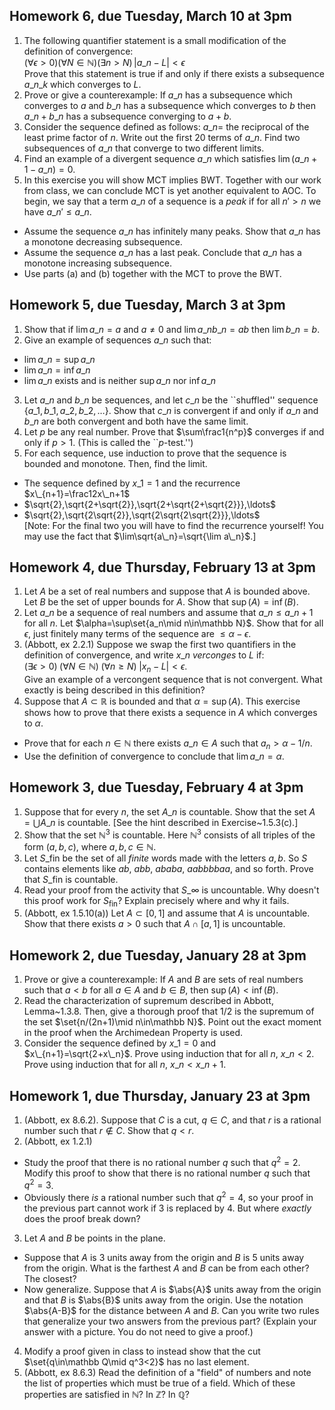 ## Homework 6, due Tuesday, March 10 at 3pm

1. The following quantifier statement is a small modification of the definition of convergence:  
   $(\forall\epsilon>0)(\forall N\in\mathbb N)(\exists n>N)\,|a\_n-L|<\epsilon$  
   Prove that this statement is true if and only if there exists a subsequence $a\_{n\_k}$ which converges to $L$.
2. Prove or give a counterexample: If $a\_n$ has a subsequence which converges to $a$ and $b\_n$ has a subsequence which converges to $b$ then $a\_n+b\_n$ has a subsequence converging to $a+b$.
3. Consider the sequence defined as follows: $a\_n=$ the reciprocal of the least prime factor of $n$. Write out the first 20 terms of $a\_n$. Find two subsequences of $a\_n$ that converge to two different limits.
4. Find an example of a divergent sequence $a\_n$ which satisfies $\lim(a\_{n+1}-a\_n)=0$.
5. In this exercise you will show MCT implies BWT. Together with our work from class, we can conclude MCT is yet another equivalent to AOC. To begin, we say that a term $a\_n$ of a sequence is a *peak* if for all $n'>n$ we have $a\_n'\leq a\_n$.
  * Assume the sequence $a\_n$ has infinitely many peaks. Show that $a\_n$ has a monotone decreasing subsequence.
  * Assume the sequence $a\_n$ has a last peak. Conclude that $a\_n$ has a monotone increasing subsequence.
  * Use parts (a) and (b) together with the MCT to prove the BWT.

## Homework 5, due Tuesday, March 3 at 3pm

1. Show that if $\lim a\_n=a$ and $a\neq0$ and $\lim a\_nb\_n=ab$ then $\lim b\_n=b$.
2. Give an example of sequences $a\_n$ such that:
  * $\lim a\_n=\sup a\_n$
  * $\lim a\_n=\inf a\_n$
  * $\lim a\_n$ exists and is neither $\sup a\_n$ nor $\inf a\_n$
3. Let $a\_n$ and $b\_n$ be sequences, and let $c\_n$ be the ``shuffled'' sequence $\{a\_1,b\_1,a\_2,b\_2,\ldots\}$. Show that $c\_n$ is convergent if and only if $a\_n$ and $b\_n$ are both convergent and both have the same limit.
4. Let $p$ be any real number. Prove that $\sum\frac1{n^p}$ converges if and only if $p>1$. (This is called the ``$p$-test.'')
5. For each sequence, use induction to prove that the sequence is bounded and monotone. Then, find the limit.
  * The sequence defined by $x\_1=1$ and the recurrence $x\_{n+1}=\frac12x\_n+1$
  * $\sqrt{2},\sqrt{2+\sqrt{2}},\sqrt{2+\sqrt{2+\sqrt{2}}},\ldots$
  * $\sqrt{2},\sqrt{2\sqrt{2}},\sqrt{2\sqrt{2\sqrt{2}}},\ldots$  
  [Note: For the final two you will have to find the recurrence yourself! You may use the fact that $\lim\sqrt{a\_n}=\sqrt{\lim a\_n}$.]

## Homework 4, due Thursday, February 13 at 3pm

1. Let $A$ be a set of real numbers and suppose that $A$ is bounded above. Let $B$ be the set of upper bounds for $A$. Show that $\sup(A)=\inf(B)$.
2. Let $a\_n$ be a sequence of real numbers and assume that $a\_n\leq a\_{n+1}$ for all $n$. Let $\alpha=\sup\set{a_n\mid n\in\mathbb N}$. Show that for all $\epsilon$, just finitely many terms of the sequence are $\leq\alpha-\epsilon$.
3. (Abbott, ex 2.2.1) Suppose we swap the first two quantifiers in the definition of convergence, and write $x\_n$ *verconges* to $L$ if:  
   $(\exists\epsilon>0)\;(\forall N\in\mathbb N)\;(\forall n\geq N)\;|x_n-L|<\epsilon$.  
   Give an example of a vercongent sequence that is not convergent. What exactly is being described in this definition?
4. Suppose that $A\subset\mathbb R$ is bounded and that $\alpha=\sup(A)$.  This exercise shows how to prove that there exists a sequence in $A$ which converges to $\alpha$.
  * Prove that for each $n\in\mathbb N$ there exists $a\_n\in A$ such that $a_n>\alpha-1/n$.
  * Use the definition of convergence to conclude that $\lim a\_n=\alpha$.

## Homework 3, due Tuesday, February 4 at 3pm

1. Suppose that for every $n$, the set $A\_n$ is countable. Show that the set $A=\bigcup A\_n$ is countable. [See the hint described in Exercise~1.5.3(c).]
2. Show that the set $\mathbb N^3$ is countable. Here $\mathbb N^3$ consists of all triples of the form $(a,b,c)$, where $a,b,c\in\mathbb N$.
3. Let $S\_\text{fin}$ be the set of all *finite* words made with the letters $a,b$. So $S$ contains elements like $ab$, $abb$, $ababa$, $aabbbbaa$, and so forth. Prove that $S\_\text{fin}$ is countable.
4. Read your proof from the activity that $S\_{\infty}$ is uncountable. Why doesn't this proof work for $S_\text{fin}$? Explain precisely where and why it fails.
5. (Abbott, ex 1.5.10(a)) Let $A\subset[0,1]$ and assume that $A$ is uncountable. Show that there exists $a>0$ such that $A\cap[a,1]$ is uncountable.

## Homework 2, due Tuesday, January 28 at 3pm

1. Prove or give a counterexample: If $A$ and $B$ are sets of real numbers such that $a\lt b$ for all $a\in A$ and $b\in B$, then $\sup(A)\lt\inf(B)$.
2. Read the characterization of supremum described in Abbott, Lemma~1.3.8. Then, give a thorough proof that $1/2$ is the supremum of the set $\set{n/(2n+1)\mid n\in\mathbb N}$. Point out the exact moment in the proof when the Archimedean Property is used.
3. Consider the sequence defined by $x\_1=0$ and $x\_{n+1}=\sqrt{2+x\_n}$. Prove using induction that for all $n$, $x\_n\lt 2$. Prove using induction that for all $n$, $x\_n\lt x\_{n+1}$.

## Homework 1, due Thursday, January 23 at 3pm

1. (Abbott, ex 8.6.2). Suppose that $C$ is a cut, $q\in C$, and that $r$ is a rational number such that $r\notin C$. Show that $q\lt r$.
2. (Abbott, ex 1.2.1)
  * Study the proof that there is no rational number $q$ such that $q^2=2$. Modify this proof to show that there is no rational number $q$ such that $q^2=3$.
  * Obviously there *is* a rational number such that $q^2=4$, so your proof in the previous part cannot work if $3$ is replaced by $4$. But where *exactly* does the proof break down?
3. Let $A$ and $B$ be points in the plane.
  * Suppose that $A$ is $3$ units away from the origin and $B$ is $5$ units away from the origin. What is the farthest $A$ and $B$ can be from each other? The closest?
  * Now generalize. Suppose that $A$ is $\abs{A}$ units away from the origin and that $B$ is $\abs{B}$ units away from the origin.  Use the notation $\abs{A-B}$ for the distance between $A$ and $B$. Can you write two rules that generalize your two answers from the previous part? (Explain your answer with a picture. You do not need to give a proof.)
4. Modify a proof given in class to instead show that the cut $\set{q\in\mathbb Q\mid q^3<2}$ has no last element.
5. (Abbott, ex 8.6.3) Read the definition of a "field" of numbers and note the list of properties which must be true of a field. Which of these properties are satisfied in $\mathbb N$? In $\mathbb Z$? In $\mathbb Q$?


<script>
  window.MathJax = {
    tex: {
      inlineMath: [['$','$'], ['\\(','\\)']],
      processEscapes: true,
      macros: {
        set: ["{\\left\\{ #1 \\right\\}}", 1],
        abs: ["{\\left| #1 \\right|}", 1],
        lt: ["<"]
      }
    }
  };
</script>
<script id="MathJax-script" async src="https://cdn.jsdelivr.net/npm/mathjax@3/es5/tex-chtml.js"></script>
